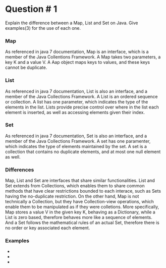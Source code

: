 # Question # 1
Explain the difference between a Map, List and Set on Java. Give examples(3) for the use of each one.

### Map

As referenced in java 7 documentation, Map is an interface, which is a member of the Java Collentions Framework. A Map takes two parameters, a key K and a value V. A Aap object maps keys to values, and these keys cannot be duplicate.

### List

As referenced in java 7 documentation, List is also an interface, and a member of the Java Collections Framework. A List is an ordered sequence or collection. A list has one parameter, which indicates the type of the elements in the list. Lists provide precise control over where in the list each element is inserted, as well as accessing elements given their index.

### Set

As referenced in java 7 documentation, Set is also an interface, and a member of the Java Collections Framework. A set has one paramenter, which indicates the type of elements maintained by the set. A set is a collection that contains no duplicate elements, and at most one null element as well. 

### Differences

Map, List and Set are interfaces that share similar functionalities. List and Set extends from Collections, which enables them to share common methods that have clear restrictions bounded to each interace, such as Sets having the no-duplicate restriction. On the other hand, Map is not technically a Collection, but they have Collection-view operations, which enable them to be manipulated as if they were colletions. More specifically, Map stores a value V in the given key K, behaving as a Dictionary, while a List is zero based, therefore behaves more like a sequence of elements. And a Set follows the mathematical rules of an actual Set, therefore there is no order or key associated each element.

### Examples

- 

- 

- 

